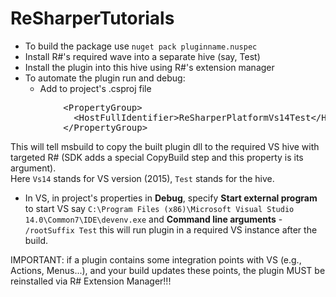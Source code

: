 # ReSharperTutorials
* To build the package use `nuget pack pluginname.nuspec`
* Install R#'s required wave into a separate hive (say, Test)
* Install the plugin into this hive using R#'s extension manager
* To automate the plugin run and debug:
  * Add to project's .csproj file 
<pre>
		  &lt;PropertyGroup&gt;
		    &lt;HostFullIdentifier&gt;ReSharperPlatformVs14Test&lt;/HostFullIdentifier&gt;
		  &lt;/PropertyGroup&gt;
</pre>
This will tell msbuild to copy the built plugin dll to the required VS hive with targeted R# (SDK adds a special CopyBuild step and this property is its argument).  
Here `Vs14` stands for VS version (2015), `Test` stands for the hive.
  * In VS, in project's properties in **Debug**, specify **Start external program** to start VS
say `C:\Program Files (x86)\Microsoft Visual Studio 14.0\Common7\IDE\devenv.exe`
and **Command line arguments** - `/rootSuffix Test`
this will run plugin in a required VS instance after the build.

IMPORTANT: if a plugin contains some integration points with VS (e.g., Actions, Menus...), and your build updates these points, the plugin MUST be reinstalled via R# Extension Manager!!!

